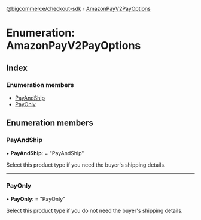 [@bigcommerce/checkout-sdk](../README.md) › [AmazonPayV2PayOptions](amazonpayv2payoptions.md)

# Enumeration: AmazonPayV2PayOptions

## Index

### Enumeration members

* [PayAndShip](amazonpayv2payoptions.md#payandship)
* [PayOnly](amazonpayv2payoptions.md#payonly)

## Enumeration members

###  PayAndShip

• **PayAndShip**: = "PayAndShip"

Select this product type if you need the buyer's shipping details.

___

###  PayOnly

• **PayOnly**: = "PayOnly"

Select this product type if you do not need the buyer's shipping details.
